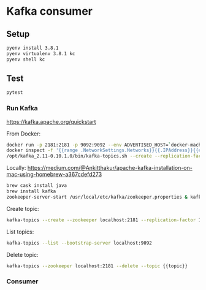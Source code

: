 # Kafka consumer

## Setup
```bash
pyenv install 3.8.1
pyenv virtualenv 3.8.1 kc
pyenv shell kc
```

## Test
```bash
pytest
```


### Run Kafka
https://kafka.apache.org/quickstart

From Docker:
```bash
docker run -p 2181:2181 -p 9092:9092 --env ADVERTISED_HOST=`docker-machine ip \`docker-machine active\`` --env ADVERTISED_PORT=9092 spotify/kafka
docker inspect -f '{{range .NetworkSettings.Networks}}{{.IPAddress}}{{end}}' {CONTAINER_NAME}
/opt/kafka_2.11-0.10.1.0/bin/kafka-topics.sh --create --replication-factor 1 --partitions 1 --topic {{topic}} --zookeeper localhost:2181
```

Locally:
https://medium.com/@Ankitthakur/apache-kafka-installation-on-mac-using-homebrew-a367cdefd273
```bash
brew cask install java
brew install kafka
zookeeper-server-start /usr/local/etc/kafka/zookeeper.properties & kafka-server-start /usr/local/etc/kafka/server.properties
```

Create topic:
```bash
kafka-topics --create --zookeeper localhost:2181 --replication-factor 1 --partitions 1 --topic {{topic}}
```

List topics:
```bash
kafka-topics --list --bootstrap-server localhost:9092
```

Delete topic:
```bash
kafka-topics --zookeeper localhost:2181 --delete --topic {{topic}}
```

### Consumer
